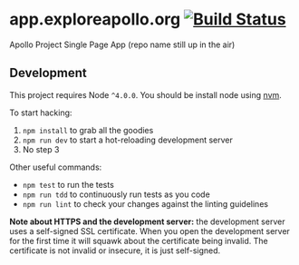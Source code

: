 # app.exploreapollo.org [![Build Status](https://travis-ci.org/UTD-CRSS/app.exploreapollo.org.svg?branch=master)](https://travis-ci.org/UTD-CRSS/app.exploreapollo.org)

Apollo Project Single Page App (repo name still up in the air)

## Development

This project requires Node `^4.0.0`. You should be install
node using [nvm][].

To start hacking:

1. `npm install` to grab all the goodies
2. `npm run dev` to start a hot-reloading development server
3. No step 3

Other useful commands:

* `npm test` to run the tests
* `npm run tdd` to continuously run tests as you code
* `npm run lint` to check your changes against the linting guidelines

**Note about HTTPS and the development server:** the development server uses a
self-signed SSL certificate. When you open the development server for the first
time it will squawk about the certificate being invalid. The certificate is not
invalid or insecure, it is just self-signed.

[nvm]: https://github.com/creationix/nvm
[jest]: https://facebook.github.io/jest/
